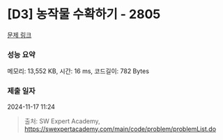 # [D3] 농작물 수확하기 - 2805 

[문제 링크](https://swexpertacademy.com/main/code/problem/problemDetail.do?contestProbId=AV7GLXqKAWYDFAXB) 

### 성능 요약

메모리: 13,552 KB, 시간: 16 ms, 코드길이: 782 Bytes

### 제출 일자

2024-11-17 11:24



> 출처: SW Expert Academy, https://swexpertacademy.com/main/code/problem/problemList.do